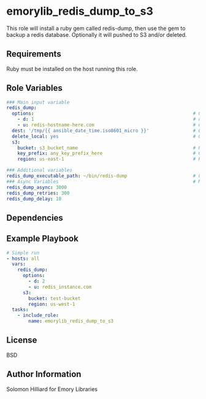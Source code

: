 emorylib_redis_dump_to_s3
=========

This role will install a ruby gem called redis-dump, then use the gem to backup a redis database. Optionally it will pushed to S3 and/or deleted.

Requirements
------------

Ruby must be installed on the host running this role.

Role Variables
--------------

```yaml
### Main input variable
redis_dump:
  options:                                                          # Optional list of options. Please check the redis-dump documentation for examples on what each option does.
    - d: 1                                                          # d flag specifies that database 1 will be backed up
    - u: redis-hostname-here.com                                    # u specifies the host name of the redis instance
  dest: '/tmp/{{ ansible_date_time.iso8601_micro }}'                # Optional, Where the outputing json file will be created.
  delete_local: yes                                                 # Optional, will delete the local file after it's been uploaded to S3
  s3:
    bucket: s3_bucket_name                                          # Required if using S3
    key_prefix: any_key_prefix_here                                 # Optional Key Prefix
    region: us-east-1                                               # Required region of bucket

### Additional variables
redis_dump_executable_path: ~/bin/redis-dump                        # Controls the path to the redis-dump executable
### Async Variables                                                 # Manages the async call of the role
redis_dump_async: 3000
redis_dump_retries: 300
redis_dump_delay: 10

```

Dependencies
------------

Example Playbook
----------------

```yaml
# Simple run
- hosts: all
  vars:
    redis_dump:
      options:
        - d: 2
        - u: redis_instance.com
      s3:
        bucket: test-bucket
        region: us-west-1
  tasks:
    - include_role:
        name: emorylib_redis_dump_to_s3
```

License
-------

BSD

Author Information
------------------

Solomon Hilliard for Emory Libraries